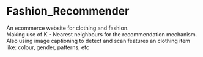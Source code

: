 # Fashion_Recommender
An ecommerce website for clothing and fashion. <br>
Making use of K - Nearest neighbours for the recommendation mechanism. <br>
Also using image captioning to detect and scan features an clothing item like: colour, gender, patterns, etc
